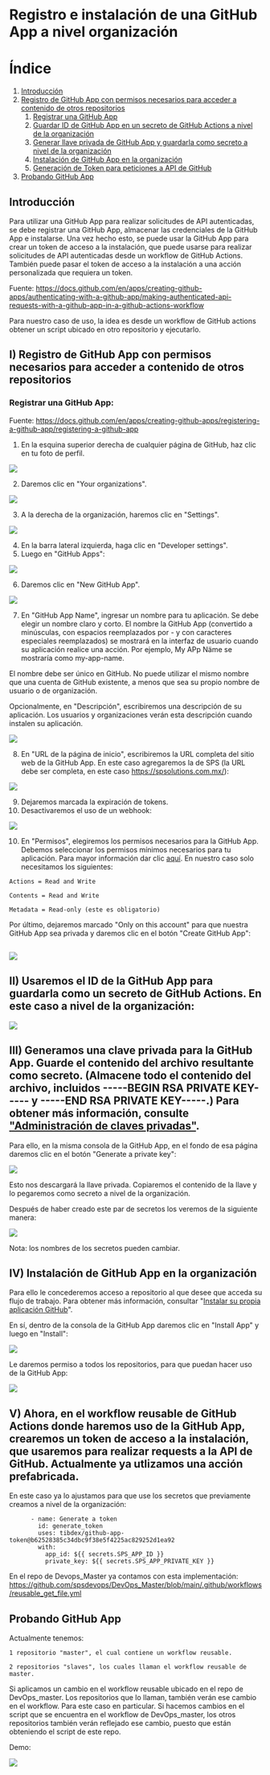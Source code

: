 # Registro e instalación de una GitHub App a nivel organización

# Índice
1. [Introducción](#introduccion)
2. [Registro de GitHub App con permisos necesarios para acceder a contenido de otros repositorios](#registro-app-permisos)
    1. [Registrar una GitHub App](#registro-app)
    2. [Guardar ID de GitHub App en un secreto de GitHub Actions a nivel de la organización](#id-secreto-app)
    3. [Generar llave privada de GitHub App y guardarla como secreto a nivel de la organización](#generar-llave-privada)
    4. [Instalación de GitHub App en la organización](#instalar-app-org)
    5. [Generación de Token para peticiones a API de GitHub](#token-reusable)
3. [Probando GitHub App](#prueba-gh-app)

## Introducción <a name="introduccion"></a>
Para utilizar una GitHub App para realizar solicitudes de API autenticadas, se debe registrar una GitHub App, almacenar las credenciales de la GitHub App e instalarse.
Una vez hecho esto, se puede usar la GitHub App para crear un token de acceso a la instalación, que puede usarse para realizar solicitudes de API autenticadas desde un workflow de GitHub Actions. También puede pasar el token de acceso a la instalación a una acción personalizada que requiera un token.


Fuente: https://docs.github.com/en/apps/creating-github-apps/authenticating-with-a-github-app/making-authenticated-api-requests-with-a-github-app-in-a-github-actions-workflow

Para nuestro caso de uso, la idea es desde un workflow de GitHub actions obtener un script ubicado en otro repositorio y ejecutarlo.

## I) Registro de GitHub App con permisos necesarios para acceder a contenido de otros repositorios <a name="registro-app-permisos"></a>

### Registrar una GitHub App: <a name="registro-app"></a>
Fuente: https://docs.github.com/en/apps/creating-github-apps/registering-a-github-app/registering-a-github-app

1) En la esquina superior derecha de cualquier página de GitHub, haz clic en tu foto de perfil.

![](./assets/github_app/1-uninstall.png)

2) Daremos clic en "Your organizations".

![](./assets/github_app/2-uninstall.png)

3) A la derecha de la organización, haremos clic en "Settings".

![](./assets/github_app/3-uninstall.png)

4) En la barra lateral izquierda, haga clic en "Developer settings". 
5) Luego en "GitHub Apps":

![](./assets/github_app/4-uninstall.png)

6) Daremos clic en "New GitHub App".

![](./assets/github_app/6-install.png)

7) En "GitHub App Name", ingresar un nombre para tu aplicación. Se debe elegir un nombre claro y corto. 
El nombre la GitHub App (convertido a minúsculas, con espacios reemplazados por - y con caracteres especiales reemplazados) se mostrará en la interfaz de usuario cuando su aplicación realice una acción. Por ejemplo, My APp Näme se mostraría como my-app-name.

El nombre debe ser único en GitHub. No puede utilizar el mismo nombre que una cuenta de GitHub existente, a menos que sea su propio nombre de usuario o de organización.

Opcionalmente, en "Descripción", escribiremos una descripción de su aplicación. Los usuarios y organizaciones verán esta descripción cuando instalen su aplicación.

![](./assets/github_app/7-install.png)

8) En "URL de la página de inicio", escribiremos la URL completa del sitio web de la GitHub App.
En este caso agregaremos la de SPS (la URL debe ser completa, en este caso https://spsolutions.com.mx/):

![](./assets/github_app/8-install.png)


9) Dejaremos marcada la expiración de tokens. 
10) Desactivaremos el uso de un webhook:

![](./assets/github_app/9-install.png)


10) En "Permisos", elegiremos los permisos necesarios para la GitHub App. Debemos seleccionar los permisos mínimos necesarios para tu aplicación. Para mayor información dar clic [aquí](https://docs.github.com/en/apps/creating-github-apps/registering-a-github-app/choosing-permissions-for-a-github-app).
En nuestro caso solo necesitamos los siguientes:

```
Actions = Read and Write

Contents = Read and Write

Metadata = Read-only (este es obligatorio)
```

Por último, dejaremos marcado "Only on this account" para que nuestra GitHub App sea privada y daremos clic en el botón "Create GitHub App":

![](./assets/github_app/10-install.png)
---

## II) Usaremos el ID de la GitHub App para guardarla como un secreto de GitHub Actions. En este caso a nivel de la organización: <a name="id-secreto-app"></a>

![](./assets/github_app/11-install.png)

## III) Generamos una clave privada para la GitHub App. Guarde el contenido del archivo resultante como secreto. (Almacene todo el contenido del archivo, incluidos -----BEGIN RSA PRIVATE KEY----- y -----END RSA PRIVATE KEY-----.) Para obtener más información, consulte ["Administración de claves privadas"](https://docs.github.com/en/apps/creating-github-apps/authenticating-with-a-github-app/managing-private-keys-for-github-apps). <a name="generar-llave-privada"></a>

Para ello, en la misma consola de la GitHub App, en el fondo de esa página daremos clic en el botón "Generate a private key":

![](./assets/github_app/12-install.png)

Esto nos descargará la llave privada. Copiaremos el contenido de la llave y lo pegaremos como secreto a nivel de la organización.

Después de haber creado este par de secretos los veremos de la siguiente manera:

![](./assets/github_app/13-install.png)

Nota: los nombres de los secretos pueden cambiar.

## IV) Instalación de GitHub App en la organización <a name="instalar-app-org"></a>
Para ello le concederemos acceso a repositorio al que desee que acceda su flujo de trabajo. Para obtener más información, consultar "[Instalar su propia aplicación GitHub](https://docs.github.com/en/apps/using-github-apps/installing-your-own-github-app#installing-your-private-github-app-on-your-repository)".

En sí, dentro de la consola de la GitHub App daremos clic en "Install App" y luego en "Install":

![](./assets/github_app/14-install.png)

Le daremos permiso a todos los repositorios, para que puedan hacer uso de la GitHub App:

![](./assets/github_app/15-install.png)


## V) Ahora, en el workflow reusable de GitHub Actions donde haremos uso de la GitHub App, crearemos un token de acceso a la instalación, que usaremos para realizar requests a la API de GitHub. Actualmente ya utlizamos una acción prefabricada. <a name="token-reusable"></a>

En este caso ya lo ajustamos para que use los secretos que previamente creamos a nivel de la organización:
```
      - name: Generate a token
        id: generate_token
        uses: tibdex/github-app-token@b62528385c34dbc9f38e5f4225ac829252d1ea92
        with:
          app_id: ${{ secrets.SPS_APP_ID }}
          private_key: ${{ secrets.SPS_APP_PRIVATE_KEY }}
```

En el repo de Devops_Master ya contamos con esta implementación:
https://github.com/spsdevops/DevOps_Master/blob/main/.github/workflows/reusable_get_file.yml



## Probando GitHub App <a name="prueba-gh-app"></a>

Actualmente tenemos:

```
1 repositorio "master", el cual contiene un workflow reusable.

2 repositorios "slaves", los cuales llaman el workflow reusable de master.
```
Si aplicamos un cambio en el workflow reusable ubicado en el repo de DevOps_master. Los repositorios que lo llaman, también verán ese cambio en el workflow.
Para este caso en particular. Si hacemos cambios en el script que se encuentra en el workflow de DevOps_master, los otros repositorios también verán reflejado ese cambio, puesto que están obteniendo el script de este repo. 

Demo:

![](./assets/github_app/devops_master.gif)